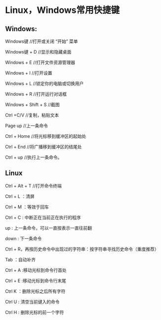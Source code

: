 #                                        Linux，Windows常用快捷键

## Windows:

Windows键       //打开或关闭 “开始” 菜单

Windows键  + D //显示和隐藏桌面

Windows + E      //打开文件资源管理器

Windows + I     //打开设置

Windows + L   //锁定你的电脑或切换用户

Windows + R  //打开运行对话框

Windows + Shift + S  //截图

Ctrl +C/V  //复制，粘贴文本

Page up  //上一条命令

Ctrl  + Home   //将光标移到缓冲区的起始处

Ctrl  + End    //将广播移到缓冲区的结尾处

Ctrl + up //执行上一条命令。

## Linux

Ctrl + Alt  + T //打开命令终端

Ctrl + L ：清屏

Ctrl + M ：等效于回车

Ctrl + C : 中断正在当前正在执行的程序

up : 上一条命令，可以一直按表示一直往前翻

down : 下一条命令

Ctrl  + R，再按历史命令中出现过的字符串：按字符串寻找历史命令（重度推荐）

Tab ：自动补齐

Ctrl + A :移动光标到命令行首处

Ctrl + E :移动光标到命令行末尾

Ctrl K ：删除光标之后所有字符

Ctrl U : 清空当前键入的命令

Ctrl H : 删除光标的前一个字符